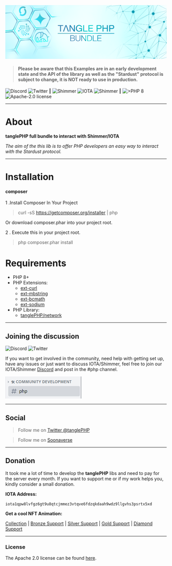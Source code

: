 
![](.meta/Banner.png)

>#### Please be aware that this Examples are in an early development state and the API of the library as well as the "Stardust" protocol is subject to change, it is NOT ready to use in production.

  <a href="https://discord.iota.org/" style="text-decoration:none;"><img src="https://img.shields.io/badge/Discord-9cf.svg?style=social&logo=discord" alt="Discord"></a>
  <a href="https://twitter.com/tanglePHP/" style="text-decoration:none;"><img src="https://img.shields.io/badge/Twitter-@tanglePHP-9cf.svg?style=social&logo=twitter" alt="Twitter"></a> ‖
  <a href="https://www.tanglephp.com/" style="text-decoration:none;"><img src="https://img.shields.io/badge/tanglePHP-grey?style=flat-square&logo=tanglePHP" alt="Shimmer"></a>
  <a href="https://www.iota.org/" style="text-decoration:none;"><img src="https://img.shields.io/badge/IOTA-grey?style=flat-square&logo=iota" alt="IOTA"></a>
  <a href="https://www.shimmer.network/" style="text-decoration:none;"><img src="https://img.shields.io/badge/Shimmer-grey?style=flat-square&logo=shimmer" alt="Shimmer"></a> ‖
  <a href="https://www.php.net/" style="text-decoration:none;"><img src="https://img.shields.io/badge/PHP->= 8.1.x-blue?style=flat-square&logo=php" alt=">PHP 8"></a>
  <a href="https://github.com/iota-community/iota.php/LICENSE" style="text-decoration:none;"><img src="https://img.shields.io/badge/license-Apache--2.0-green?style=flat-square" alt="Apache-2.0 license"></a>

---

# About

**tanglePHP full bundle to interact with Shimmer/IOTA**

_The aim of the this lib is to offer PHP developers an easy way to interact with the Stardust protocol._

---

# Installation

#### composer

1 .Install Composer In Your Project
> curl -sS https://getcomposer.org/installer | php

Or download composer.phar into your project root.

2 . Execute this in your project root.

> php composer.phar install




# Requirements

+ PHP 8+
+ PHP Extensions:
    + [ext-curl](https://php.net/manual/en/book.curl.php)
    + [ext-mbstring](https://php.net/manual/en/book.mbstring.php)
    + [ext-bcmath](https://php.net/manual/en/book.bc.php)
    + [ext-sodium](https://php.net/manual/en/book.sodium.php)
+ PHP Library:
    + [tanglePHP/network](https://github.com/tanglePHP/network)


---

## Joining the discussion

<a href="https://discord.iota.org/" style="text-decoration:none;"><img src="https://img.shields.io/badge/Discord-9cf.svg?style=social&logo=discord" alt="Discord"></a>
<a href="https://twitter.com/tanglePHP/" style="text-decoration:none;"><img src="https://img.shields.io/badge/Twitter-@tanglePHP-9cf.svg?style=social&logo=twitter" alt="Twitter"></a>

If you want to get involved in the community, need help with getting set up, have any issues or just want to discuss IOTA/Shimmer, feel free to join our
IOTA/Shimmer [Discord](https://discord.iota.org/) and post in the #php channel.

![](.meta/Help_DiscordPhpChannel.png)


___

## Social

> Follow me on  [Twitter @tanglePHP](https://twitter.com/tanglePHP)

> Follow me on [Soonaverse](https://soonaverse.com/space/0xb62ff484cb5f512eb0a110055511b3f4a57467a9/overview)

---

## Donation

It took me a lot of time to develop the **tanglePHP** libs and need to pay for the server every month. If you want to support me or if my work helps you, kindly consider a small
donation.

**IOTA Address:**

```
iota1qpw8lvfgz6gt9u8qtcjmmez3vtqve6fdzqkdaah9wdz9llgvhs3psrtx5xd
```

**Get a cool NFT Animation:**

[Collection](https://soonaverse.com/space/0xb62ff484cb5f512eb0a110055511b3f4a57467a9/collections) |
[Bronze Support](https://soonaverse.com/collection/0x17597da5756e1dc65d733318195bbd951b8eeb89) |
[Silver Support](https://soonaverse.com/collection/0x9d4434ae8ac2e53e532ef4e260b408caadb8c917) |
[Gold Support](https://soonaverse.com/collection/0xfd98a0c6f15a6ce2660c1e3031fa81f1e54e632d) |
[Diamond Support](https://soonaverse.com/collection/0xbb11d1c78249e93fd49992a55dde2605f87ddbdb)

---

### License

The Apache 2.0 license can be found [here](LICENSE).